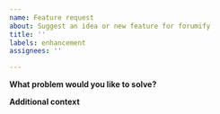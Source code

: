 ```yaml
---
name: Feature request
about: Suggest an idea or new feature for forumify
title: ''
labels: enhancement
assignees: ''

---
```


**What problem would you like to solve?**


**Additional context**
